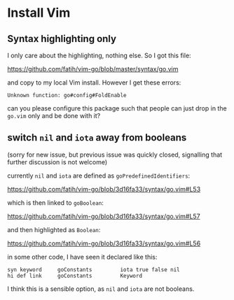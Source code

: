 # Install Vim

## Syntax highlighting only

I only care about the highlighting, nothing else. So I got this file:

https://github.com/fatih/vim-go/blob/master/syntax/go.vim

and copy to my local Vim install. However I get these errors:

~~~
Unknown function: go#config#FoldEnable
~~~

can you please configure this package such that people can just drop in the
`go.vim` only and be done with it?

## switch `nil` and `iota` away from booleans

(sorry for new issue, but previous issue was quickly closed, signalling that
further discussion is not welcome)

currently `nil` and `iota` are defined as `goPredefinedIdentifiers`:

https://github.com/fatih/vim-go/blob/3d16fa33/syntax/go.vim#L53

which is then linked to `goBoolean`:

https://github.com/fatih/vim-go/blob/3d16fa33/syntax/go.vim#L57

and then highlighted as `Boolean`:

https://github.com/fatih/vim-go/blob/3d16fa33/syntax/go.vim#L56

in some other code, I have seen it declared like this:

~~~vim
syn keyword     goConstants         iota true false nil
hi def link     goConstants         Keyword
~~~

I think this is a sensible option, as `nil` and `iota` are not booleans.
